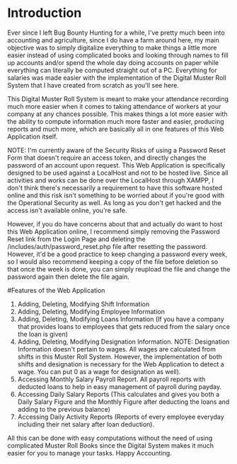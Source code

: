# Introduction

Ever since I left Bug Bounty Hunting for a while, I've pretty much been into accounting and agriculture, since I do have a farm around here, my main objective was to simply digitalize everything to make things a little more easier instead of using complicated books and looking through names to fill up accounts and/or spend the whole day doing accounts on paper while everything can literally be computed straight out of a PC. Everything for salaries was made easier with the implementation of the Digital Muster Roll System that I have created from scratch as you'll see here. 

This Digital Muster Roll System is meant to make your attendance recording much more easier when it comes to taking attendance of workers at your company at any chances possible. This makes things a lot more easier with the ability to compute information much more faster and easier, producing reports and much more, which are basically all in one features of this Web Application itself.

NOTE: I'm currently aware of the Security Risks of using a Password Reset Form that doesn't require an access token, and directly changes the password of an account upon request. This Web Application is specifically designed to be used against a LocalHost and not to be hosted live. Since all activities and works can be done over the LocalHost through XAMPP, I don't think there's necessarily a requirement to have this software hosted online and this risk isn't something to be worried about if you're good with the Operational Security as well. As long as you don't get hacked and the access isn't available online, you're safe. 

However, if you do have concerns about that and actually do want to host this Web Application online, I recommend simply removing the Password Reset link from the Login Page and deleting the /includes/auth/password_reset.php file after resetting the password. However, it'd be a good practice to keep changing a password every week, so I would also recommend keeping a copy of the file before deletion so that once the week is done, you can simply reupload the file and change the password again then delete the file again.

#Features of the Web Application

1. Adding, Deleting, Modifying Shift Information
2. Adding, Deleting, Modifying Employee Information
3. Adding, Deleting, Modifying Loans Information (If you have a company that provides loans to employees that gets reduced from the salary once the loan is given)
4. Adding, Deleting, Modifying Designation Information. NOTE: Designation Information doesn't pertain to wages. All wages are calculated from shifts in this Muster Roll System. However, the implementation of both shifts and designation is necessary for the Web Application to detect a wage. You can put 0 as a wage for designation as well).
5. Accessing Monthly Salary Payroll Report. All payroll reports with deducted loans to help in easy management of payroll during payday.
6. Accessing Daily Salary Reports (This calculates and gives you both a Daily Salary Figure and the Monthly Figure after deducting the loans and adding to the previous balance)
7. Accessing Daily Activity Reports (Reports of every employee everyday including their net salary after loan deduction).

All this can be done with easy computations without the need of using complicated Muster Roll Books since the Digital System makes it much easier for you to manage your tasks. Happy Accounting.
